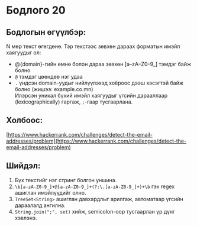 # Бодлого 20

## Бодлогын өгүүлбэр:
N мөр текст өгөгдөнө. Тэр текстээс зөвхөн дараах форматын имэйл хаягуудыг ол:  
- @{domain}-гийн өмнө болон дараа зөвхөн [a–zA–Z0–9_] тэмдэг байж болно  
- `@` тэмдэг цөөндөө нэг удаа  
- `.` үндсэн domain-уудыг нийлүүлэхэд хоёроос дээш хэсэгтэй байж болно (жишээ: example.co.mn)  
Илэрсэн уникал бүхий имэйл хаягуудыг үгсийн дарааллаар (lexicographically) гаргаж, `;`-гаар тусгаарлана.

## Холбоос:
[https://www.hackerrank.com/challenges/detect-the-email-addresses/problem](https://www.hackerrank.com/challenges/detect-the-email-addresses/problem)

## Шийдэл:
1. Бүх текстийг нэг стринг болгон уншина.  
2. `\b[a-zA-Z0-9_]+@[a-zA-Z0-9_]+(?:\.[a-zA-Z0-9_]+)+\b` гэх regex ашиглан имэйлүүдийг олно.  
3. `TreeSet<String>` ашиглан давхардлыг арилгаж, автоматаар үгсийн дараалалд ангилна.  
4. `String.join(";", set)` хийж, semicolon-оор тусгаарлан үр дүнг хэвлэнэ.


